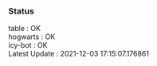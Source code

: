 ### Status


table : OK  
hogwarts : OK  
icy-bot : OK  
Latest Update : 2021-12-03 17:15:07.176861
